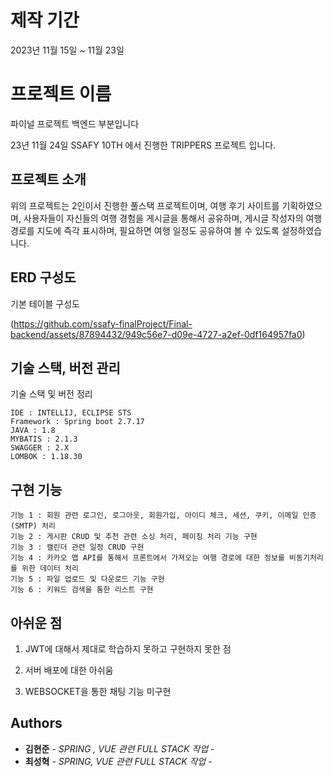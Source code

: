 # 제작 기간
2023년 11월 15일 ~ 11월 23일

# 프로젝트 이름
파이널 프로젝트 백엔드 부분입니다

23년 11월 24일 SSAFY 10TH 에서 진행한 TRIPPERS 프로젝트 입니다.

## 프로젝트 소개

위의 프로젝트는 2인이서 진행한 풀스택 프로젝트이며, 여행 후기 사이트를 기획하였으며, 사용자들이 자신들의 여행 경험을 게시글을
통해서 공유하며, 게시글 작성자의 여행 경로를 지도에 즉각 표시하며, 필요하면 여행 일정도 공유하여 볼 수 있도록 설정하였습니다.

## ERD 구성도

기본 테이블 구성도

(https://github.com/ssafy-finalProject/Final-backend/assets/87894432/949c56e7-d09e-4727-a2ef-0df164957fa0)



## 기술 스택, 버전 관리

기술 스택 및 버전 정리

```
IDE : INTELLIJ, ECLIPSE STS
Framework : Spring boot 2.7.17
JAVA : 1.8
MYBATIS : 2.1.3
SWAGGER : 2.X
LOMBOK : 1.18.30

```

## 구현 기능

```
기능 1 : 회원 관련 로그인, 로그아웃, 회원가입, 아이디 체크, 세션, 쿠키, 이메일 인증 (SMTP) 처리
기능 2 : 게시판 CRUD 및 추천 관련 소싱 처리, 페이징 처리 기능 구현
기능 3 : 캘린더 관련 일정 CRUD 구현
기능 4 : 카카오 맵 API를 통해서 프론트에서 가져오는 여행 경로에 대한 정보를 비동기처리를 위한 데이터 처리
기능 5 : 파일 업로드 및 다운로드 기능 구현
기능 6 : 키워드 검색을 통한 리스트 구현
```



## 아쉬운 점

1. JWT에 대해서 제대로 학습하지 못하고 구현하지 못한 점

2. 서버 배포에 대한 아쉬움

3. WEBSOCKET을 통한 채팅 기능 미구현


## Authors

* **김현준** - *SPRING , VUE 관련 FULL STACK 작업* - 
* **최성혁** - *SPRING, VUE 관련 FULL STACK 작업* - 


